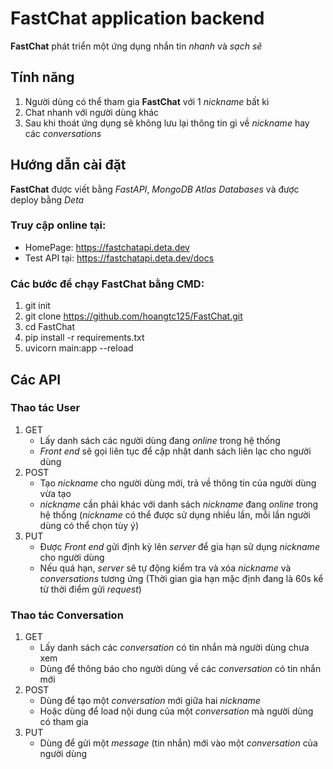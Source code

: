 # FastChat application backend
**FastChat** phát triển một ứng dụng nhắn tin *nhanh* và *sạch sẽ*
## Tính năng
1. Người dùng có thể tham gia **FastChat** với 1 *nickname* bất kì
2. Chat nhanh với người dùng khác
3. Sau khi thoát ứng dụng sẽ không lưu lại thông tin gì về *nickname* hay các *conversations*
## Hướng dẫn cài đặt
**FastChat** được viết bằng *FastAPI*, *MongoDB Atlas Databases* và được deploy bằng *Deta*
### Truy cập online tại:
- HomePage: https://fastchatapi.deta.dev
- Test API tại: https://fastchatapi.deta.dev/docs
### Các bước để chạy **FastChat** bằng CMD:
1. git init
2. git clone https://github.com/hoangtc125/FastChat.git
3. cd FastChat
4. pip install -r requirements.txt
5. uvicorn main:app --reload
## Các API
### Thao tác User
1. GET
    - Lấy danh sách các người dùng đang *online* trong hệ thống
    - *Front end* sẽ gọi liên tục để cập nhật danh sách liên lạc cho người dùng
2. POST
    - Tạo *nickname* cho người dùng mới, trả về thông tin của người dùng vừa tạo
    - *nickname* cần phải khác với danh sách *nickname* đang *online* trong hệ thống
    (*nickname* có thể được sử dụng nhiều lần, mỗi lần người dùng có thể chọn tùy ý)
3. PUT
    - Được *Front end* gửi định kỳ lên *server* để gia hạn sử dụng *nickname* cho người dùng
    - Nếu quá hạn, *server* sẽ tự động kiểm tra và xóa *nickname* và *conversations* tương ứng
    (Thời gian gia hạn mặc định đang là 60s kể từ thời điểm gửi *request*)
### Thao tác Conversation
1. GET
    - Lấy danh sách các *conversation* có tin nhắn mà người dùng chưa xem 
    - Dùng để thông báo cho người dùng về các *conversation* có tin nhắn mới
2. POST
    - Dùng để tạo một *conversation* mới giữa hai *nickname*
    - Hoặc dùng để load nội dung của một *conversation* mà người dùng có tham gia
3. PUT
    - Dùng để gửi một *message* (tin nhắn) mới vào một *conversation* của người dùng
